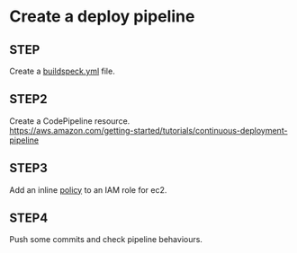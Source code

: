 # Create a deploy pipeline

## STEP
Create a [buildspeck.yml](https://docs.aws.amazon.com/codebuild/latest/userguide/build-spec-ref.html) file.

## STEP2
Create a CodePipeline resource.  
https://aws.amazon.com/getting-started/tutorials/continuous-deployment-pipeline

## STEP3
Add an inline [policy](https://dev.classmethod.jp/cloud/codebuild-env/) to an IAM role for ec2.  

## STEP4
Push some commits and check pipeline behaviours.  
